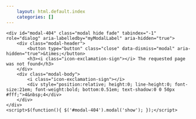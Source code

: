 ```yaml
---
    layout: html.default.index
    categories: []
---
```

<div markdown="0">
    <style>
        #modal-404 > modal-body,
        #modal-404 .icon-exclamation-sign {
            color:#f89406;
            }
        #modal-404 > .modal-body {
            text-align:center;
            }
        #modal-404 > .modal-body > .icon-exclamation-sign {
            font-size:21em
            }
    </style>

    <div id="modal-404" class="modal hide fade" tabindex="-1" role="dialog" aria-labelledby="myModalLabel" aria-hidden="true">
        <div class="modal-header">
            <button type="button" class="close" data-dismiss="modal" aria-hidden="true">&times;</button>
            <h3><i class="icon-exclamation-sign"></i> The requested page was not found</h3>
        </div>
        <div class="modal-body">
            <i class="icon-exclamation-sign"></i>
            <div style="position:relative; height:0; line-height:0; font-size:21em; font-weight:bold; bottom:0.51em; text-shadow:0 0 50px #fff;">4&nbsp;4</div>
        </div>
    </div>
    <script>$(function(){ $('#modal-404').modal('show'); });</script>
</div>